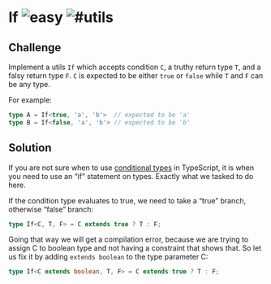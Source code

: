 <h1>If <img src="https://img.shields.io/badge/-easy-90bb12" alt="easy"/> <img src="https://img.shields.io/badge/-%23utils-999" alt="#utils"/></h1>

## Challenge

Implement a utils `If` which accepts condition `C`, a truthy return type `T`, and a falsy return type `F`. `C` is expected to be either `true` or `false` while `T` and `F` can be any type.

For example:

```ts
type A = If<true, 'a', 'b'>  // expected to be 'a'
type B = If<false, 'a', 'b'> // expected to be 'b'
```

## Solution

If you are not sure when to use [conditional types](https://www.typescriptlang.org/docs/handbook/advanced-types.html#conditional-types) in TypeScript, it is when you need to use an “if” statement on types.
Exactly what we tasked to do here.

If the condition type evaluates to true, we need to take a “true” branch, otherwise “false” branch:

```ts
type If<C, T, F> = C extends true ? T : F;
```

Going that way we will get a compilation error, because we are trying to assign C to boolean type and not having a constraint that shows that.
So let us fix it by adding `extends boolean` to the type parameter C:

```ts
type If<C extends boolean, T, F> = C extends true ? T : F;
```
